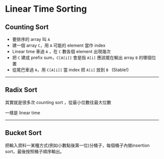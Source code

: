 # Linear Time Sorting

## Counting Sort

- 要排序的 array 叫 `A`
- 建一個 array `C`，用 `A` 可能的 element 當作 index
- Linear time 車過 `A` ，在 `C` 數各個 element 出現幾次
- 把 `C` 建成 prefix sum，`C[A[i]]` 會是指 `A[i]` 應該擺在輸出 array `B` 的哪個位置
- 從尾巴車過 `A`，用 `C[A[i]]` 當 index 把 `A[i]` 放到 `B ` (Stable!)

---

## Radix Sort

其實就是很多次 counting sort ，從最小位數往最大位數

一樣是 linear time

---

## Bucket Sort

把輸入資料一某種方式(例如小數點後第一位)分桶子，每個桶子內做insertion sort，最後按照桶子順序輸出。

